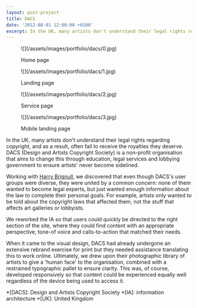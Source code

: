 ```yaml
---
layout: post-project
title: DACS
date: '2012-08-01 12:00:00 +0100'
excerpt: In the UK, many artists don't understand their legal rights regarding copyright, and as a result, often fail to receive the royalties they deserve. DACS is a non-profit organisation that aims to change this through education, legal services and lobbying government to ensure artists' never become sidelined.
---
```

<div class="slides">
    <figure>
        ![](/assets/images/portfolio/dacs/0.jpg)
        <figcaption>
            <p>Home page</p>
        </figcaption>
    </figure>
    <figure>
        ![](/assets/images/portfolio/dacs/1.jpg)
        <figcaption>
            <p>Landing page</p>
        </figcaption>
    </figure>
    <figure>
        ![](/assets/images/portfolio/dacs/2.jpg)
        <figcaption>
            <p>Service page</p>
        </figcaption>
    </figure>
    <figure>
        ![](/assets/images/portfolio/dacs/3.jpg)
        <figcaption>
            <p>Mobile landing page</p>
        </figcaption>
    </figure>
</div>

In the UK, many artists don't understand their legal rights regarding copyright, and as a result, often fail to receive the royalties they deserve. DACS (Design and Artists Copyright Society) is a non-profit organisation that aims to change this through education, legal services and lobbying government to ensure artists' never become sidelined.

Working with [Harry Brignull][1], we discovered that even though DACS's user groups were diverse, they were united by a common concern: none of them wanted to become legal experts, but just wanted enough information about the law to complete their personal goals. For example, artists only wanted to be told about the copyright laws that affected them, not the stuff that affects art galleries or lobbyists.

We reworked the IA so that users could quickly be directed to the right section of the site, where they could find content with an appropriate perspective, tone-of voice and calls-to-action that matched their needs.

When it came to the visual design, DACS had already undergone an extensive rebrand exercise for print but they needed assistance translating this to work online. Ultimately, we drew upon their photographic library of artists to give a 'human face' to the organisation, combined with a restrained typographic pallet to ensure clarity. This was, of course, developed responsively so that content could be experienced equally well regardless of the device being used to access it.

[1]: http://clearleft.com/is/harry-brignull/

*[DACS]: Design and Artists Copyright Society
*[IA]: information architecture
*[UK]: United Kingdom